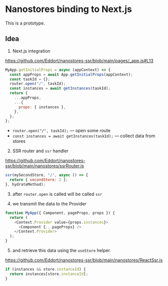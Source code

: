# Nanostores binding to Next.js

This is a prototype.

## Idea

1. Next.js integration

https://github.com/Eddort/nanostores-ssr/blob/main/pages/_app.js#L13
```js
MyApp.getInitialProps = async (appContext) => {
  const appProps = await App.getInitialProps(appContext);
  const taskId = {};
  router.open("/", taskId);
  const instances = await getInstances(taskId);
  return {
    ...appProps,
    ...{
      props: { instances },
    },
  };
};
```

- `router.open("/", taskId);` — open some route
- `const instances = await getInstances(taskId);` — collect data from stores

2. SSR router and `ssr` handler

https://github.com/Eddort/nanostores-ssr/blob/main/nanostores/ssrRouter.js
```js
ssr(mySecondStore, "/", async () => {
  return { secondStore: 2 };
}, hydrateMethod);
```

3. after `router.open` is called will be called `ssr`

4. we transmit the data to the Provider

```js
function MyApp({ Component, pageProps, props }) {
  return (
    <Context.Provider value={props.instances}>
      <Component {...pageProps} />
    </Context.Provider>
  );
}
```

5. and retrieve this data using the `useStore` helper.

https://github.com/Eddort/nanostores-ssr/blob/main/nanostores/ReactSsr.js
```js
if (instances && store.instanceId) {
  return instances[store.instanceId];
}
```
